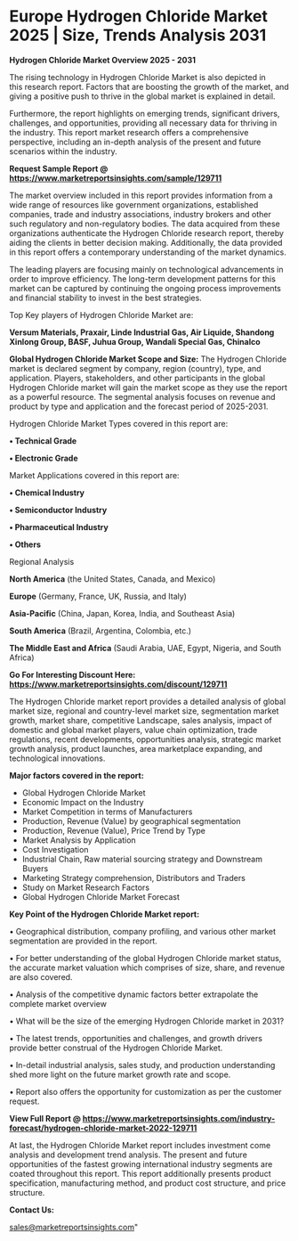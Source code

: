 # Europe Hydrogen Chloride Market 2025 | Size, Trends Analysis 2031

<Strong> Hydrogen Chloride Market Overview 2025 - 2031</strong>

The rising technology in Hydrogen Chloride Market is also depicted in this research report. Factors that are boosting the growth of the market, and giving a positive push to thrive in the global market is explained in detail.

Furthermore, the report highlights on emerging trends, significant drivers, challenges, and opportunities, providing all necessary data for thriving in the industry. This report market research offers a comprehensive perspective, including an in-depth analysis of the present and future scenarios within the industry.

<strong>Request Sample Report @ <a href=https://www.marketreportsinsights.com/sample/129711>https://www.marketreportsinsights.com/sample/129711</a></strong>

The market overview included in this report provides information from a wide range of resources like government organizations, established companies, trade and industry associations, industry brokers and other such regulatory and non-regulatory bodies. The data acquired from these organizations authenticate the Hydrogen Chloride research report, thereby aiding the clients in better decision making. Additionally, the data provided in this report offers a contemporary understanding of the market dynamics.

The leading players are focusing mainly on technological advancements in order to improve efficiency. The long-term development patterns for this market can be captured by continuing the ongoing process improvements and financial stability to invest in the best strategies.

Top Key players of Hydrogen Chloride Market are:

<strong>Versum Materials, Praxair, Linde Industrial Gas, Air Liquide, Shandong Xinlong Group, BASF, Juhua Group, Wandali Special Gas, Chinalco</strong>

<strong><b>Global Hydrogen Chloride Market Scope and Size:</b></strong>
The Hydrogen Chloride market is declared segment by company, region (country), type, and application. Players, stakeholders, and other participants in the global Hydrogen Chloride market will gain the market scope as they use the report as a powerful resource. The segmental analysis focuses on revenue and product by type and application and the forecast period of 2025-2031.

Hydrogen Chloride Market Types covered in this report are:

<strong>• Technical Grade

• Electronic Grade</strong>

Market Applications covered in this report are:

<strong>• Chemical Industry

• Semiconductor Industry

• Pharmaceutical Industry

• Others</strong> 

Regional Analysis

<strong>North America</strong> (the United States, Canada, and Mexico)

<strong>Europe</strong> (Germany, France, UK, Russia, and Italy)

<strong>Asia-Pacific</strong> (China, Japan, Korea, India, and Southeast Asia)

<strong>South America</strong> (Brazil, Argentina, Colombia, etc.)

<strong>The Middle East and Africa</strong> (Saudi Arabia, UAE, Egypt, Nigeria, and South Africa)

<strong>Go For Interesting Discount Here: <a href=https://www.marketreportsinsights.com/discount/129711>https://www.marketreportsinsights.com/discount/129711</a></strong>

The Hydrogen Chloride market report provides a detailed analysis of global market size, regional and country-level market size, segmentation market growth, market share, competitive Landscape, sales analysis, impact of domestic and global market players, value chain optimization, trade regulations, recent developments, opportunities analysis, strategic market growth analysis, product launches, area marketplace expanding, and technological innovations.

<strong><b>Major factors covered in the report:</b></strong>
<ul>
  <li>Global Hydrogen Chloride Market </li>
  <li>Economic Impact on the Industry</li>
  <li>Market Competition in terms of Manufacturers</li>
  <li>Production, Revenue (Value) by geographical segmentation</li>
  <li>Production, Revenue (Value), Price Trend by Type</li>
  <li>Market Analysis by Application</li>
  <li>Cost Investigation</li>
  <li>Industrial Chain, Raw material sourcing strategy and Downstream Buyers</li>
  <li>Marketing Strategy comprehension, Distributors and Traders</li>
  <li>Study on Market Research Factors</li>
  <li>Global Hydrogen Chloride Market Forecast</li>
</ul>

<strong><b>Key Point of the Hydrogen Chloride Market report:</b></strong>

• Geographical distribution, company profiling, and various other market segmentation are provided in the report.

• For better understanding of the global Hydrogen Chloride market status, the accurate market valuation which comprises of size, share, and revenue are also covered.

• Analysis of the competitive dynamic factors better extrapolate the complete market overview

• What will be the size of the emerging Hydrogen Chloride market in 2031?

• The latest trends, opportunities and challenges, and growth drivers provide better construal of the Hydrogen Chloride Market.

• In-detail industrial analysis, sales study, and production understanding shed more light on the future market growth rate and scope.

• Report also offers the opportunity for customization as per the customer request.

<strong><b>View Full Report @ <a href=https://www.marketreportsinsights.com/industry-forecast/hydrogen-chloride-market-2022-129711>https://www.marketreportsinsights.com/industry-forecast/hydrogen-chloride-market-2022-129711</a></b></strong>


At last, the Hydrogen Chloride Market report includes investment come analysis and development trend analysis. The present and future opportunities of the fastest growing international industry segments are coated throughout this report. This report additionally presents product specification, manufacturing method, and product cost structure, and price structure.

<strong>Contact Us:</strong>

sales@marketreportsinsights.com"
